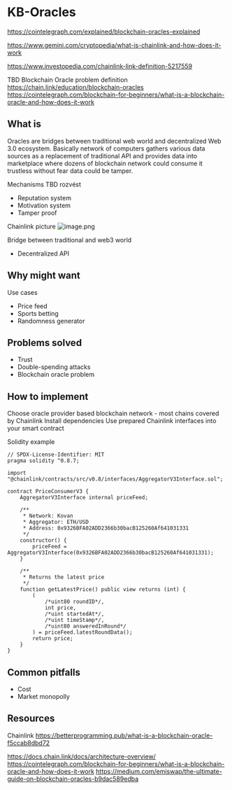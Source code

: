 # KB-Oracles

https://cointelegraph.com/explained/blockchain-oracles-explained

https://www.gemini.com/cryptopedia/what-is-chainlink-and-how-does-it-work

https://www.investopedia.com/chainlink-link-definition-5217559

TBD Blockchain Oracle problem definition
https://chain.link/education/blockchain-oracles
https://cointelegraph.com/blockchain-for-beginners/what-is-a-blockchain-oracle-and-how-does-it-work



## What is
Oracles are bridges between traditional web world and decentralized Web 3.0 ecosystem. Basically network of computers gathers various data sources as a replacement of traditional API and provides data into marketplace where dozens of blockchain network could consume it trustless without fear data could be tamper.

Mechanisms TBD rozvést
- Reputation system
- Motivation system
- Tamper proof 

Chainlink picture 
![image.png](https://stoplight.io/api/v1/projects/cHJqOjEyMDc0MQ/images/7mMsXG3bkM0)


Bridge between traditional and web3 world 
- Decentralized API

## Why might want
Use cases
- Price feed
- Sports betting
- Randomness generator

## Problems solved
- Trust
- Double-spending attacks
- Blockchain oracle problem

## How to implement
Choose oracle provider based blockchain network - most chains covered by Chainlink
Install dependencies
Use prepared Chainlink interfaces into your smart contract


Solidity example

```Solidity
// SPDX-License-Identifier: MIT
pragma solidity ^0.8.7;

import "@chainlink/contracts/src/v0.8/interfaces/AggregatorV3Interface.sol";

contract PriceConsumerV3 {
    AggregatorV3Interface internal priceFeed;

    /**
     * Network: Kovan
     * Aggregator: ETH/USD
     * Address: 0x9326BFA02ADD2366b30bacB125260Af641031331
     */
    constructor() {
        priceFeed = AggregatorV3Interface(0x9326BFA02ADD2366b30bacB125260Af641031331);
    }

    /**
     * Returns the latest price
     */
    function getLatestPrice() public view returns (int) {
        (
            /*uint80 roundID*/,
            int price,
            /*uint startedAt*/,
            /*uint timeStamp*/,
            /*uint80 answeredInRound*/
        ) = priceFeed.latestRoundData();
        return price;
    }
}
```


## Common pitfalls
- Cost
- Market monopolly

## Resources
Chainlink
https://betterprogramming.pub/what-is-a-blockchain-oracle-f5ccab8dbd72

https://docs.chain.link/docs/architecture-overview/
https://cointelegraph.com/blockchain-for-beginners/what-is-a-blockchain-oracle-and-how-does-it-work
https://medium.com/emiswap/the-ultimate-guide-on-blockchain-oracles-b9dac589edba
